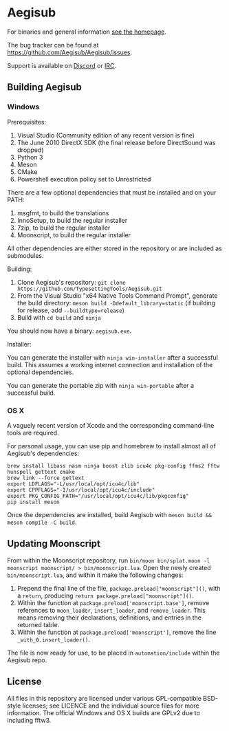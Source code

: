 # Aegisub

For binaries and general information [see the homepage](http://www.aegisub.org).

The bug tracker can be found at https://github.com/Aegisub/Aegisub/issues.

Support is available on [Discord](https://discord.com/invite/AZaVyPr) or [IRC](irc://irc.rizon.net/aegisub).

## Building Aegisub

### Windows

Prerequisites:

1. Visual Studio (Community edition of any recent version is fine)
2. The June 2010 DirectX SDK (the final release before DirectSound was dropped)
3. Python 3
4. Meson
5. CMake
6. Powershell execution policy set to Unrestricted

There are a few optional dependencies that must be installed and on your PATH:

1. msgfmt, to build the translations
2. InnoSetup, to build the regular installer
3. 7zip, to build the regular installer
4. Moonscript, to build the regular installer

All other dependencies are either stored in the repository or are included as submodules.

Building:

1. Clone Aegisub's repository: `git clone https://github.com/TypesettingTools/Aegisub.git`
2. From the Visual Studio "x64 Native Tools Command Prompt", generate the build directory: `meson build -Ddefault_library=static` (if building for release, add `--buildtype=release`)
3. Build with `cd build` and `ninja`

You should now have a binary: `aegisub.exe`.

Installer:

You can generate the installer with `ninja win-installer` after a successful build. This assumes a working internet connection and installation of the optional dependencies.

You can generate the portable zip with `ninja win-portable` after a successful build.

### OS X

A vaguely recent version of Xcode and the corresponding command-line tools are required.

For personal usage, you can use pip and homebrew to install almost all of Aegisub's dependencies:

	brew install libass nasm ninja boost zlib icu4c pkg-config ffms2 fftw hunspell gettext cmake
	brew link --force gettext
	export LDFLAGS="-L/usr/local/opt/icu4c/lib"
	export CPPFLAGS="-I/usr/local/opt/icu4c/include"
	export PKG_CONFIG_PATH="/usr/local/opt/icu4c/lib/pkgconfig"
	pip install meson

Once the dependencies are installed, build Aegisub with `meson build && meson compile -C build`.

## Updating Moonscript

From within the Moonscript repository, run `bin/moon bin/splat.moon -l moonscript moonscript/ > bin/moonscript.lua`.
Open the newly created `bin/moonscript.lua`, and within it make the following changes:

1. Prepend the final line of the file, `package.preload["moonscript"]()`, with a `return`, producing `return package.preload["moonscript"]()`.
2. Within the function at `package.preload['moonscript.base']`, remove references to `moon_loader`, `insert_loader`, and `remove_loader`. This means removing their declarations, definitions, and entries in the returned table.
3. Within the function at `package.preload['moonscript']`, remove the line `_with_0.insert_loader()`.

The file is now ready for use, to be placed in `automation/include` within the Aegisub repo.

## License

All files in this repository are licensed under various GPL-compatible BSD-style licenses; see LICENCE and the individual source files for more information.
The official Windows and OS X builds are GPLv2 due to including fftw3.
